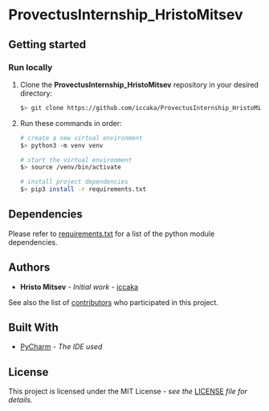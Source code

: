 # ProvectusInternship_HristoMitsev

## Getting started

### Run locally

1. Clone the **ProvectusInternship_HristoMitsev** repository in your desired directory:
    ```bash
   $> git clone https://github.com/iccaka/ProvectusInternship_HristoMitsev.git
   ```
2. Run these commands in order:
    ```bash
   # create a new virtual environment
   $> python3 -m venv venv

   # start the virtual environment
   $> source /venv/bin/activate
   
   # install project dependencies
   $> pip3 install -r requirements.txt
   ```

## Dependencies

Please refer to [requirements.txt](requirements.txt) for a list of the python module dependencies.

## Authors

* **Hristo Mitsev** - *Initial work* - [iccaka](https://github.com/iccaka)

See also the list of [contributors]() who participated 
in this project.

## Built With

* [PyCharm](https://www.jetbrains.com/pycharm/) - *The IDE used*

## License

This project is licensed under the MIT License - *see the* 
[LICENSE]() *file for details.*
